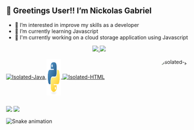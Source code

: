 ## 👋 Greetings User!! I’m Nickolas Gabriel
- 👀 I’m interested in improve my skills as a developer 
- 🌱 I’m currently learning Javascript
- 🔭 I'm currently working on a cloud storage application using Javascript

<div align="center">
  <a href="https://github.com/IsolatedThinker117">
  <img height="180em" src="https://github-readme-stats.vercel.app/api?username=IsolatedThinker117&show_icons=true&theme=dark&include_all_commits=true&count_private=true"/>
  <img height="180em" src="https://github-readme-stats.vercel.app/api/top-langs/?username=IsolatedThinker117&layout=compact&langs_count=7&theme=dark"/>
</div>
  
<div style="display: inline_block"><br>
  <img align="center" alt="Isolated-Java" height="100" width="40" src="https://cdn.jsdelivr.net/gh/devicons/devicon/icons/java/java-original.svg">
  <img align="center" alt="Isolated-Python" height="100" width="40" src="https://raw.githubusercontent.com/devicons/devicon/master/icons/python/python-original.svg">
  <img align="center" alt="Isolated-HTML" height="100" width="40" src="https://cdn.jsdelivr.net/gh/devicons/devicon/icons/html5/html5-original.svg">
  <img align="right" alt="Isolated-pic" height="140" style="border-radius:50px;" src="https://64.media.tumblr.com/89da17e7ea1f96616d7a8020aa4f13a2/aaae0e7494f57993-bb/s540x810/76e13b782fb1ee0b299e92c79ba00a93282131f9.gif">
  </div>
  
  ##
 
  <div>
 	   <a href = "mailto:nick104@outlook.com"><img src="https://img.shields.io/badge/Microsoft_Outlook-0078D4?style=for-the-badge&logo=microsoft-outlook&logoColor=white"></a>
     <a href = "mailto:nickolasgabriel819@gmail.com"><img src="https://img.shields.io/badge/Gmail-D14836?style=for-the-badge&logo=gmail&logoColor=white"></a>
  
 ![Snake animation](https://github.com/IsolatedThinker117/IsolatedThinker117/blob/output/github-contribution-grid-snake.svg) 
  </div>
